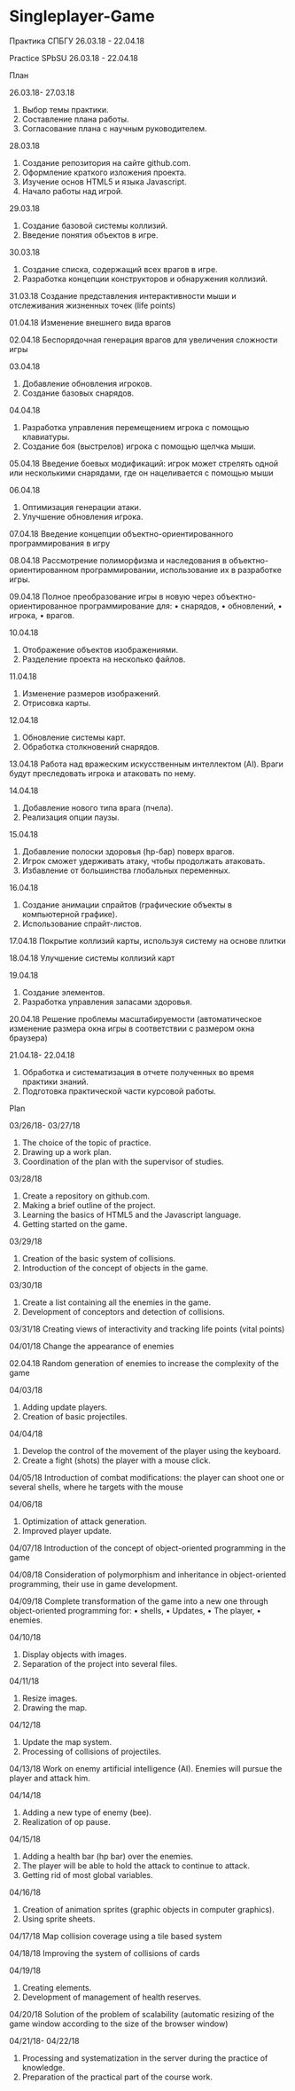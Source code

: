 # Singleplayer-Game
Практика СПБГУ 26.03.18 - 22.04.18

Practice SPbSU 26.03.18 - 22.04.18

План

26.03.18-
27.03.18	
1) Выбор темы практики.
2) Составление плана работы.
3) Согласование плана с научным руководителем.

28.03.18	
1) Создание репозитория на сайте github.com.
2) Оформление краткого изложения проекта.
3) Изучение основ HTML5 и языка Javascript.
4) Начало работы над игрой.

29.03.18	
1) Создание базовой системы коллизий.
2) Введение понятия объектов в игре.

30.03.18	
1) Создание списка, содержащий всех врагов в игре.
2) Разработка концепции конструкторов и обнаружения коллизий.

31.03.18	Создание представления интерактивности мыши и отслеживания жизненных точек (life points)

01.04.18	Изменение внешнего вида врагов

02.04.18	Беспорядочная генерация врагов для увеличения сложности игры

03.04.18	
1) Добавление обновления игроков.
2) Создание базовых снарядов.

04.04.18	
1) Разработка управления перемещением игрока с помощью клавиатуры.
2) Создание боя (выстрелов) игрока с помощью щелчка мыши.

05.04.18	Введение боевых модификаций: игрок может стрелять одной или несколькими снарядами, где он нацеливается с помощью мыши

06.04.18	
1) Оптимизация генерации атаки.
2) Улучшение обновления игрока.

07.04.18	Введение концепции объектно-ориентированного программирования в игру

08.04.18	Рассмотрение полиморфизма и наследования в объектно-ориентированном программировании, использование их в разработке игры.

09.04.18	Полное преобразование игры в новую через объектно-ориентированное программирование для: 
•	снарядов,
•	обновлений,
•	игрока,
•	врагов.

10.04.18	
1) Отображение объектов изображениями.
2) Разделение проекта на несколько файлов.

11.04.18	
1) Изменение размеров изображений.
2) Отрисовка карты.

12.04.18	
1) Обновление системы карт.
2) Обработка столкновений снарядов.

13.04.18	Работа над вражеским искусственным интеллектом (AI). Враги будут преследовать игрока и атаковать по нему.

14.04.18	
1) Добавление нового типа врага (пчела).
2) Реализация опции паузы.

15.04.18	
1) Добавление полоски здоровья (hp-бар) поверх врагов.
2) Игрок сможет удерживать атаку, чтобы продолжать атаковать.
3) Избавление от большинства глобальных переменных.

16.04.18	
1) Создание анимации спрайтов (графические объекты в компьютерной графике).
2) Использование спрайт-листов.

17.04.18	Покрытие коллизий карты, используя систему на основе плитки

18.04.18	Улучшение системы коллизий карт

19.04.18	
1) Создание элементов.
2) Разработка управления запасами здоровья.

20.04.18	Решение проблемы масштабируемости (автоматическое изменение размера окна игры в соответствии с размером окна браузера)

21.04.18-
22.04.18	
1) Обработка и систематизация в отчете полученных во время практики знаний. 
2) Подготовка практической части курсовой работы.


Plan

03/26/18-
03/27/18
1) The choice of the topic of practice.
2) Drawing up a work plan.
3) Coordination of the plan with the supervisor of studies.

03/28/18
1) Create a repository on github.com.
2) Making a brief outline of the project.
3) Learning the basics of HTML5 and the Javascript language.
4) Getting started on the game.

03/29/18
1) Creation of the basic system of collisions.
2) Introduction of the concept of objects in the game.

03/30/18
1) Create a list containing all the enemies in the game.
2) Development of conceptors and detection of collisions.

03/31/18 Creating views of interactivity and tracking life points (vital points)

04/01/18 Change the appearance of enemies

02.04.18 Random generation of enemies to increase the complexity of the game

04/03/18
1) Adding update players.
2) Creation of basic projectiles.

04/04/18
1) Develop the control of the movement of the player using the keyboard.
2) Create a fight (shots) the player with a mouse click.

04/05/18 Introduction of combat modifications: the player can shoot one or several shells, where he targets with the mouse

04/06/18
1) Optimization of attack generation.
2) Improved player update.

04/07/18 Introduction of the concept of object-oriented programming in the game

04/08/18 Consideration of polymorphism and inheritance in object-oriented programming, their use in game development.

04/09/18 Complete transformation of the game into a new one through object-oriented programming for:
• shells,
• Updates,
• The player,
• enemies.

04/10/18
1) Display objects with images.
2) Separation of the project into several files.

04/11/18
1) Resize images.
2) Drawing the map.

04/12/18
1) Update the map system.
2) Processing of collisions of projectiles.

04/13/18 Work on enemy artificial intelligence (AI). Enemies will pursue the player and attack him.

04/14/18
1) Adding a new type of enemy (bee).
2) Realization of op pause.

04/15/18
1) Adding a health bar (hp bar) over the enemies.
2) The player will be able to hold the attack to continue to attack.
3) Getting rid of most global variables.

04/16/18
1) Creation of animation sprites (graphic objects in computer graphics).
2) Using sprite sheets.

04/17/18 Map collision coverage using a tile based system

04/18/18 Improving the system of collisions of cards

04/19/18
1) Creating elements.
2) Development of management of health reserves.

04/20/18 Solution of the problem of scalability (automatic resizing of the game window according to the size of the browser window)

04/21/18-
04/22/18
1) Processing and systematization in the server during the practice of knowledge.
2) Preparation of the practical part of the course work.
